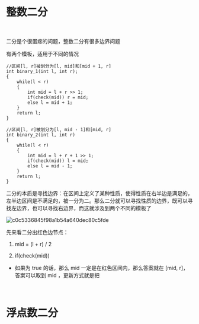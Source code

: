 # 整数二分

</br>

<p>二分是个很蛋疼的问题，整数二分有很多边界问题</p>

<p>有两个模板，适用于不同的情况</p>

```
//区间[l, r]被划分为[l, mid]和[mid + 1, r]
int binary_1(int l, int r);
{
    while(l < r)
    {
        int mid = l + r >> 1;
        if(check(mid)) r = mid;
        else l = mid + 1;
    }
    return l;
}
```

```
//区间[l, r]被划分为[l, mid - 1]和[mid, r]
int binary_2(int l, int r)
{
    while(l < r)
    {
        int mid = l + r + 1 >> 1;
        if(check(mid)) l = mid;
        else l = mid - 1;
    }
    return l;
}
```

<p>二分的本质是寻找边界：在区间上定义了某种性质，使得性质在右半边是满足的，左半边区间是不满足的，被一分为二。那么二分就可以寻找性质的边界，既可以寻找左边界，也可以寻找右边界，而这就涉及到两个不同的模板了</p>

![c0c5336845f98a1b54a640dec80c5fde](https://github.com/user-attachments/assets/d07bbab7-3840-4342-b0ee-183e502a5078)

<p>先来看二分出红色边节点：</p>

1. mid = (l + r) / 2

2. if(check(mid))
- 如果为 true 的话，那么 mid 一定是在红色区间内，那么答案就在 [mid, r]，答案可以取到 mid ，更新方式就是把

</br>

# 浮点数二分

</br>

<p></p>

































